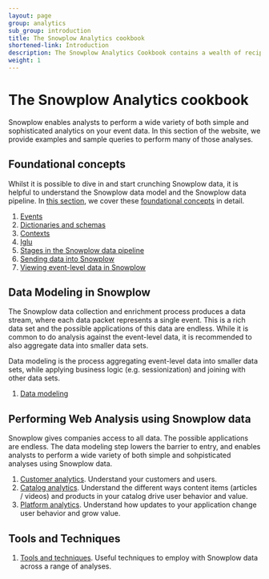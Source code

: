 ```yaml
---
layout: page
group: analytics
sub_group: introduction
title: The Snowplow Analytics cookbook
shortened-link: Introduction
description: The Snowplow Analytics Cookbook contains a wealth of recipes for using Snowplow data to answer your business questions.
weight: 1
---
```


# The Snowplow Analytics cookbook

Snowplow enables analysts to perform a wide variety of both simple and sophisticated analytics on your event data. In this section of the website, we provide examples and sample queries to perform many of those analyses.

<!-- The Snowplow Analytics Cookbook guides you through the process of identifying which events to track. -->

## Foundational concepts

<!-- While it is possible to dive straight in and start crunching Snowplow data, it is helpful to understand the Snowplow data model (including how that model can be extended in customer-specific ways) and pipeline. This will make analysis easier -->

Whilst it is possible to dive in and start crunching Snowplow data, it is helpful to understand the Snowplow data model  and the Snowplow data pipeline. In <a href="/analytics/event-dictionaries-and-data-models/foundational-concepts.html">this section</a>, we cover these <a href="/analytics/event-dictionaries-and-data-models/foundational-concepts.html">foundational concepts</a> in detail.

1. [Events](/analytics/event-dictionaries-and-data-models/events.html)
2. [Dictionaries and schemas](/analytics/event-dictionaries-and-data-models/event-dictionaries-and-schemas.html)
3. [Contexts](/analytics/event-dictionaries-and-data-models/contexts.html)
4. [Iglu](/analytics/event-dictionaries-and-data-models/iglu.html)
5. [Stages in the Snowplow data pipeline](/analytics/event-dictionaries-and-data-models/collection-enrichment-modeling-analysis.html)
6. [Sending data into Snowplow](/analytics/event-dictionaries-and-data-models/sending-data-into-snowplow.html)
7. [Viewing event-level data in Snowplow](/analytics/event-dictionaries-and-data-models/viewing-the-event-data-in-snowplow.html)

## Data Modeling in Snowplow

<!-- the data modeling section is quite heavy on the technical stuff (SQL and so on) -->

The Snowplow data collection and enrichment process produces a data stream, where each data packet represents a single event. This is a rich data set and the possible applications of this data are endless. While it is common to do analysis against the event-level data, it is recommended to also aggregate data into smaller data sets.

Data modeling is the process aggregating event-level data into smaller data sets, while applying business logic (e.g. sessionization) and joining with other data sets.

1. [Data modeling](/analytics/data-modeling/)

<!-- [Identity stitching](/analytics/data-modeling/identity-stitching.html)
[Sessionization](/analytics/data-modeling/sessionization.html)
[Marketing attribution](/analytics/data-modeling/marketing-attribution.html) -->

## Performing Web Analysis using Snowplow data

Snowplow gives companies access to all data. The possible applications are endless. The data modeling step lowers the barrier to entry, and enables analysts to perform a wide variety of both simple and sohpisticated analyses using Snowplow data.

<!-- There are in innumerable ways to analyze Snowplow data.

meaningful patterns in data

 add attribution here as well; but analytics is kept qualitative -->

1. [Customer analytics][customer-analytics]. Understand your customers and users. 
2. [Catalog analytics][catalog-analytics]. Understand the different ways content items (articles / videos) and products in your catalog drive user behavior and value. 
3. [Platform analytics][platform-analytics]. Understand how updates to your application change user behavior and grow value.

## Tools and Techniques

1. [Tools and techniques][tools-and-techniques]. Useful techniques to employ with Snowplow data across a range of analyses.


<!-- 1. [SQL] -->
<!-- 2. [R] -->
<!--3. [Python and Pandas] -->
<!-- 4. [OLAP] -->

[production]: snowplow-data-production.html
[stored]: snowplow-data-storage.html
[structured]: snowplow-table-structure.html
[basic-recipes]: basic-recipes.html
[customer-analytics]: customer-analytics/overview.html
[platform-analytics]: platform-analytics/overview.html
[catalog-analytics]: catalog-analytics/overview.html
[tools-and-techniques]: tools-and-techniques/overview.html
[event-dictionaries]: /analytics/event-dictionaries-and-data-models/event-dictionaries-and-schemas.html
[data-modeling]: /analytics/event-dictionaries-and-data-models/data-modeling.html